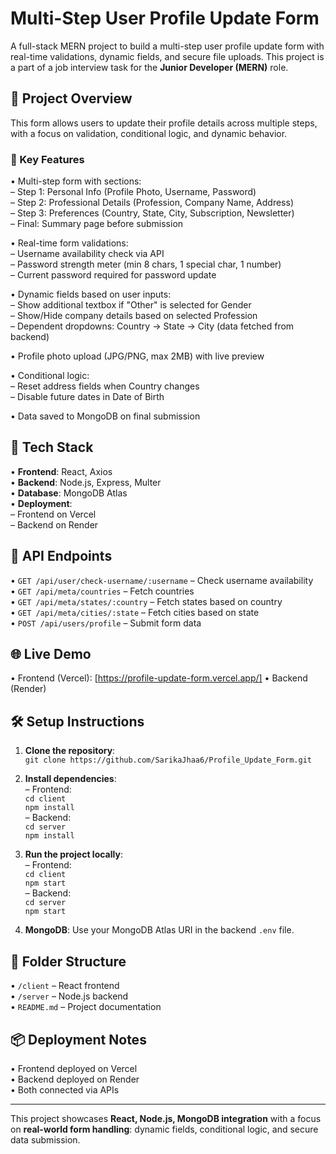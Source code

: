 # Multi-Step User Profile Update Form

A full-stack MERN project to build a multi-step user profile update form with real-time validations, dynamic fields, and secure file uploads. This project is a part of a job interview task for the **Junior Developer (MERN)** role.

## 📌 Project Overview

This form allows users to update their profile details across multiple steps, with a focus on validation, conditional logic, and dynamic behavior.

### 🔹 Key Features

• Multi-step form with sections:  
  – Step 1: Personal Info (Profile Photo, Username, Password)  
  – Step 2: Professional Details (Profession, Company Name, Address)  
  – Step 3: Preferences (Country, State, City, Subscription, Newsletter)  
  – Final: Summary page before submission

• Real-time form validations:  
  – Username availability check via API  
  – Password strength meter (min 8 chars, 1 special char, 1 number)  
  – Current password required for password update

• Dynamic fields based on user inputs:  
  – Show additional textbox if "Other" is selected for Gender  
  – Show/Hide company details based on selected Profession  
  – Dependent dropdowns: Country → State → City (data fetched from backend)

• Profile photo upload (JPG/PNG, max 2MB) with live preview

• Conditional logic:  
  – Reset address fields when Country changes  
  – Disable future dates in Date of Birth

• Data saved to MongoDB on final submission

## 🚀 Tech Stack

• **Frontend**: React, Axios  
• **Backend**: Node.js, Express, Multer  
• **Database**: MongoDB Atlas  
• **Deployment**:  
  – Frontend on Vercel  
  – Backend on Render  

## 📡 API Endpoints

• `GET /api/user/check-username/:username` – Check username availability  
• `GET /api/meta/countries` – Fetch countries  
• `GET /api/meta/states/:country` – Fetch states based on country  
• `GET /api/meta/cities/:state` – Fetch cities based on state  
• `POST /api/users/profile` – Submit form data

## 🌐 Live Demo

• Frontend (Vercel): [https://profile-update-form.vercel.app/]
• Backend (Render)

## 🛠️ Setup Instructions

1. **Clone the repository**:  
   `git clone https://github.com/SarikaJhaa6/Profile_Update_Form.git`

2. **Install dependencies**:  
   – Frontend:  
     `cd client`  
     `npm install`  
   – Backend:  
     `cd server`  
     `npm install`

3. **Run the project locally**:  
   – Frontend:  
     `cd client`  
     `npm start`  
   – Backend:  
     `cd server`  
     `npm start`

4. **MongoDB**: Use your MongoDB Atlas URI in the backend `.env` file.

## 📁 Folder Structure

• `/client` – React frontend  
• `/server` – Node.js backend  
• `README.md` – Project documentation

## 📦 Deployment Notes

• Frontend deployed on Vercel  
• Backend deployed on Render  
• Both connected via APIs

---

This project showcases **React, Node.js, MongoDB integration** with a focus on **real-world form handling**: dynamic fields, conditional logic, and secure data submission.

